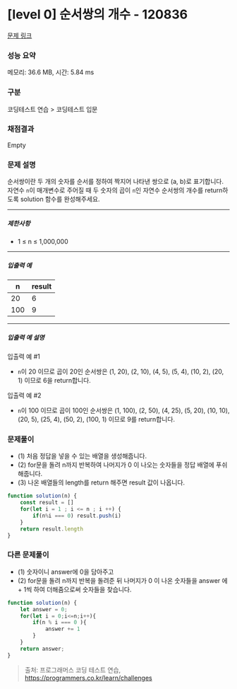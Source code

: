 # [level 0] 순서쌍의 개수 - 120836 

[문제 링크](https://school.programmers.co.kr/learn/courses/30/lessons/120836) 

### 성능 요약

메모리: 36.6 MB, 시간: 5.84 ms

### 구분

코딩테스트 연습 > 코딩테스트 입문

### 채점결과

Empty

### 문제 설명

<p>순서쌍이란 두 개의 숫자를 순서를 정하여 짝지어 나타낸 쌍으로 (a, b)로 표기합니다. 자연수 <code>n</code>이 매개변수로 주어질 때 두 숫자의 곱이 <code>n</code>인 자연수 순서쌍의 개수를 return하도록 solution 함수를 완성해주세요.</p>

<hr>

<h5>제한사항</h5>

<ul>
<li>1 ≤ n ≤ 1,000,000</li>
</ul>

<hr>

<h5>입출력 예</h5>
<table class="table">
        <thead><tr>
<th>n</th>
<th>result</th>
</tr>
</thead>
        <tbody><tr>
<td>20</td>
<td>6</td>
</tr>
<tr>
<td>100</td>
<td>9</td>
</tr>
</tbody>
      </table>
<hr>

<h5>입출력 예 설명</h5>

<p>입출력 예 #1</p>

<ul>
<li><code>n</code>이 20 이므로 곱이 20인 순서쌍은 (1, 20), (2, 10), (4, 5), (5, 4), (10, 2), (20, 1) 이므로 6을 return합니다.</li>
</ul>

<p>입출력 예 #2</p>

<ul>
<li><code>n</code>이 100 이므로 곱이 100인 순서쌍은 (1, 100), (2, 50), (4, 25), (5, 20), (10, 10), (20, 5), (25, 4), (50, 2), (100, 1) 이므로 9를 return합니다.</li>
</ul>

### 문제풀이
- (1) 처음 정답을 넣을 수 있는 배열을 생성해줍니다.
- (2) for문을 돌려 n까지 반복하여 나머지가 0 이 나오는 숫자들을 정답 배열에 푸쉬해줍니다. 
- (3) 나온 배열들의 length를 return 해주면 result 값이 나옵니다.

```js
function solution(n) {
    const result = []
    for(let i = 1 ; i <= n ; i ++) {
        if(n%i === 0) result.push(i)
    }
    return result.length
}
```


### 다른 문제풀이
- (1) 숫자이니 answer에 0을 담아주고
- (2) for문을 돌려 n까지 반복을 돌려준 뒤 나머지가 0 이 나온 숫자들을 answer 에 + 1씩 하여 더해줌으로써 숫자들을 찾습니다.

```js
function solution(n) {
    let answer = 0;
    for(let i = 0;i<=n;i++){
        if(n % i === 0 ){
            answer += 1
        }
    }
    return answer;
}
```




> 출처: 프로그래머스 코딩 테스트 연습, https://programmers.co.kr/learn/challenges
